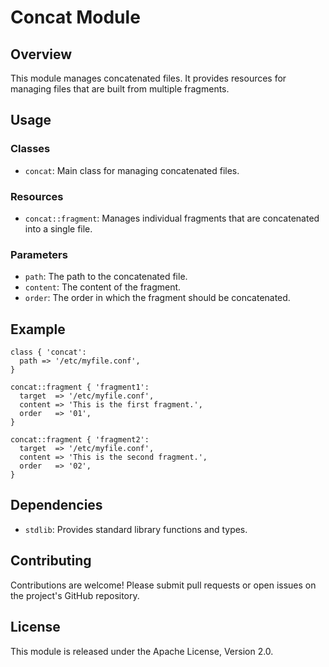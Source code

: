 # Concat Module

## Overview

This module manages concatenated files. It provides resources for managing files that are built from multiple fragments.

## Usage

### Classes

- `concat`: Main class for managing concatenated files.

### Resources

- `concat::fragment`: Manages individual fragments that are concatenated into a single file.

### Parameters

- `path`: The path to the concatenated file.
- `content`: The content of the fragment.
- `order`: The order in which the fragment should be concatenated.

## Example

```puppet
class { 'concat':
  path => '/etc/myfile.conf',
}

concat::fragment { 'fragment1':
  target  => '/etc/myfile.conf',
  content => 'This is the first fragment.',
  order   => '01',
}

concat::fragment { 'fragment2':
  target  => '/etc/myfile.conf',
  content => 'This is the second fragment.',
  order   => '02',
}
```

## Dependencies

- `stdlib`: Provides standard library functions and types.

## Contributing

Contributions are welcome! Please submit pull requests or open issues on the project's GitHub repository.

## License

This module is released under the Apache License, Version 2.0.
